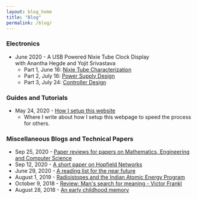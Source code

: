 ```yaml
---
layout: blog_home
title: "Blog"
permalink: /blog/
---
```


### Electronics
- June 2020 - A USB Powered Nixie Tube Clock Display <br>
with Anantha Hegde and Yojit Srivastava
	- Part 1, June 16: [Nixie Tube Characterization]({{site.baseurl}}/blog/nixieClock)
	- Part 2, July 16: [Power Supply Design]({{site.baseurl}}/blog/nixieClockPower)
	- Part 3, July 24: [Controller Design]({{site.baseurl}}/blog/nixieClockController)


### Guides and Tutorials
- May 24, 2020 - [How I setup this website]({{site.baseurl}}/blog/pageSetupJekyll) <br>
	- Where I write about how I setup this webpage to speed the process for others.


### Miscellaneous Blogs and Technical Papers
- Sep 25, 2020 - [Paper reviews for papers on Mathematics, Engineering and Computer Science]({{site.baseurl}}/blog/paperReviews)
- Sep 12, 2020 - [A short paper on Hopfield Networks]({{site.baseurl}}/assets/docs/hopfieldNets.pdf)
- June 29, 2020 - [A reading list for the near future]({{site.baseurl}}/blog/nowReading)
- August 1, 2019 - [Radioistopes and the Indian Atomic Energy Program]({{site.baseurl}}/blog/radioIsotopes) 
- October 9, 2018 - [Review: Man's search for meaning - Victor Frankl]({{site.baseurl}}/blog/meaning)
- August 28, 2018 - [An early childhood memory]({{site.baseurl}}/blog/memory)
